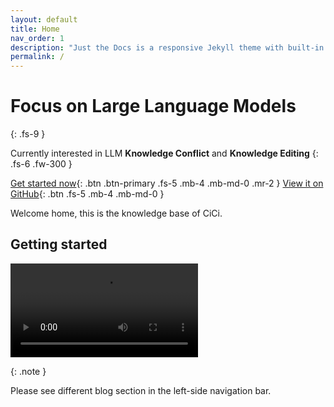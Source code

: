 ```yaml
---
layout: default
title: Home
nav_order: 1
description: "Just the Docs is a responsive Jekyll theme with built-in search that is easily customizable and hosted on GitHub Pages."
permalink: /
---
```


# Focus on Large Language Models
{: .fs-9 }

Currently interested in LLM **Knowledge Conflict** and **Knowledge Editing**
{: .fs-6 .fw-300 }

[Get started now](#getting-started){: .btn .btn-primary .fs-5 .mb-4 .mb-md-0 .mr-2 }
[View it on GitHub][Just the Docs repo]{: .btn .fs-5 .mb-4 .mb-md-0 }

Welcome home, this is the knowledge base of CiCi.

## Getting started
![](../../assets/images/samurai.mp4)


{: .note }

Please see different blog section in the left-side navigation bar.

[Just the Docs repo]: https://github.com/chengyutong2049/chengyutong2049.github.io